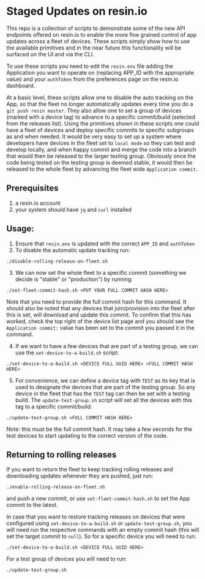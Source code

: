 # Staged Updates on resin.io

This repo is a collection of scripts to demonstrate some of the new API endpoints offered on resin.io to enable the more fine grained control of app updates across a fleet of devices.
These scripts simply show how to use the available primitives and in the near future this functionality will be surfaced on the UI and via the CLI.

To use these scripts you need to edit the `resin.env` file adding the Application you want to operate on (replacing APP_ID with the appropriate value) and your `authToken` from the preferences page on the resin.io dashboard.

At a basic level, these scripts allow one to disable the auto tracking on the App, so that the fleet no longer automatically updates every time you do a `git push resin master`. They also allow one to set a group of devices (marked with a device tag) to advance to a specific commit/build (selected from the releases list).
Using the primitives shown in these scripts one could have a fleet of devices and deploy specific commits to specific subgroups as and when needed. It would be very easy to set up a system where developers have devices in the fleet set to `local mode` so they can test and develop locally, and when happy commit and merge the code into a branch that would then be released to the larger testing group. Obviously once the code being tested on the testing group is deemed stable, it would then be released to the whole fleet by advancing the fleet wide `Application commit`.

## Prerequisites

1. a resin.io account
2. your system should have `jq` and `curl` installed
## Usage:

1. Ensure that `resin.env` is updated with the correct `APP_ID` and `authToken`
2. To disable the automatic update tracking run:
```
./disable-rolling-release-on-fleet.sh
```
3. We can now set the whole fleet to a specific commit (something we decide is "stable" or "production") by running:
```
./set-fleet-commit-hash.sh <PUT YOUR FULL COMMIT HASH HERE>
```
Note that you need to provide the full commit hash for this command. It should also be noted that any devices that join/provision into the fleet after this is set, will download and update this commit. To confirm that this has worked, check the top right of the device list page and you should see the `Application commit:` value has been set to the commit you passed it in the command.

4. If we want to have a few devices that are part of a testing group, we can use the `set-device-to-a-build.sh` script:
```
./set-device-to-a-build.sh <DEVICE FULL UUID HERE> <FULL COMMIT HASH HERE>
```

5. For convenience, we can define a device tag with `TEST` as its key that is used to designate the devices that are part of the testing group. So any device in the fleet that has the `TEST` tag can then be set with a testing build. The `update-test-group.sh` script will set all the devices with this tag to a specific commit/build:
```
./update-test-group.sh <FULL COMMIT HASH HERE>
```
Note: this must be the full commit hash. It may take a few seconds for the test devices to start updating to the correct version of the code.

## Returning to rolling releases

If you want to return the fleet to keep tracking rolling releases and downloading updates whenever they are pushed, just run:
```
./enable-rolling-release-on-fleet.sh
```
and push a new commit, or use `set-fleet-commit-hash.sh` to set the App commit to the latest.

In case that you want to restore tracking releases on devices that were configured using `set-device-to-a-build.sh` or `update-test-group.sh`, you will need run the respective commands with an empty commit hash (this will set the target commit to `null`). So for a specific device you will need to run:
```
./set-device-to-a-build.sh <DEVICE FULL UUID HERE>
```

For a test group of devices you will need to run:
```
./update-test-group.sh
```
